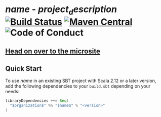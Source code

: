 # $name$ - $project_description$ [![Build Status](https://github.com/$contributorUsername$/$name$/actions/workflows/ci.yml/badge.svg)](https://travis-ci.com/$contributorUsername$/$name$) [![Maven Central](https://maven-badges.herokuapp.com/maven-central/$organization$/$name$_2.12/badge.svg)](https://maven-badges.herokuapp.com/maven-central/$organization$/$name$_2.12) ![Code of Conduct](https://img.shields.io/badge/Code%20of%20Conduct-Scala-blue.svg)

## [Head on over to the microsite](https://$contributorUsername$.github.io/$name$)

## Quick Start

To use $name$ in an existing SBT project with Scala 2.12 or a later version, add the following dependencies to your
`build.sbt` depending on your needs:

```scala
libraryDependencies ++= Seq(
  "$organization$" %% "$name$" % "<version>"
)
```
